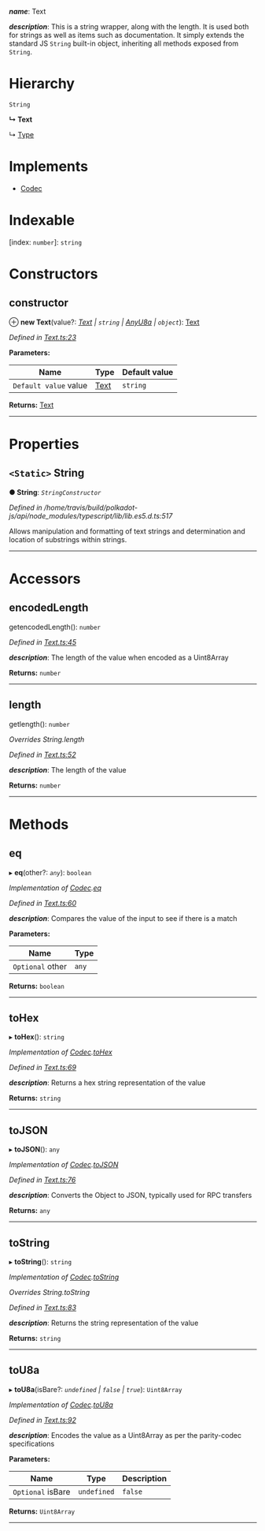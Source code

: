 

*__name__*: Text

*__description__*: This is a string wrapper, along with the length. It is used both for strings as well as items such as documentation. It simply extends the standard JS `String` built-in object, inheriting all methods exposed from `String`.

# Hierarchy

 `String`

**↳ Text**

↳  [Type](_type_.type.md)

# Implements

* [Codec](../interfaces/_types_.codec.md)

# Indexable

\[index: `number`\]:&nbsp;`string`
# Constructors

<a id="constructor"></a>

##  constructor

⊕ **new Text**(value?: *[Text](_text_.text.md) | `string` | [AnyU8a](../modules/_types_.md#anyu8a) | `object`*): [Text](_text_.text.md)

*Defined in [Text.ts:23](https://github.com/polkadot-js/api/blob/b40d7a3/packages/types/src/Text.ts#L23)*

**Parameters:**

| Name | Type | Default value |
| ------ | ------ | ------ |
| `Default value` value | [Text](_text_.text.md) | `string` | [AnyU8a](../modules/_types_.md#anyu8a) | `object` | &quot;&quot; |

**Returns:** [Text](_text_.text.md)

___

# Properties

<a id="string"></a>

## `<Static>` String

**● String**: *`StringConstructor`*

*Defined in /home/travis/build/polkadot-js/api/node_modules/typescript/lib/lib.es5.d.ts:517*

Allows manipulation and formatting of text strings and determination and location of substrings within strings.

___

# Accessors

<a id="encodedlength"></a>

##  encodedLength

getencodedLength(): `number`

*Defined in [Text.ts:45](https://github.com/polkadot-js/api/blob/b40d7a3/packages/types/src/Text.ts#L45)*

*__description__*: The length of the value when encoded as a Uint8Array

**Returns:** `number`

___
<a id="length"></a>

##  length

getlength(): `number`

*Overrides String.length*

*Defined in [Text.ts:52](https://github.com/polkadot-js/api/blob/b40d7a3/packages/types/src/Text.ts#L52)*

*__description__*: The length of the value

**Returns:** `number`

___

# Methods

<a id="eq"></a>

##  eq

▸ **eq**(other?: *`any`*): `boolean`

*Implementation of [Codec](../interfaces/_types_.codec.md).[eq](../interfaces/_types_.codec.md#eq)*

*Defined in [Text.ts:60](https://github.com/polkadot-js/api/blob/b40d7a3/packages/types/src/Text.ts#L60)*

*__description__*: Compares the value of the input to see if there is a match

**Parameters:**

| Name | Type |
| ------ | ------ |
| `Optional` other | `any` |

**Returns:** `boolean`

___
<a id="tohex"></a>

##  toHex

▸ **toHex**(): `string`

*Implementation of [Codec](../interfaces/_types_.codec.md).[toHex](../interfaces/_types_.codec.md#tohex)*

*Defined in [Text.ts:69](https://github.com/polkadot-js/api/blob/b40d7a3/packages/types/src/Text.ts#L69)*

*__description__*: Returns a hex string representation of the value

**Returns:** `string`

___
<a id="tojson"></a>

##  toJSON

▸ **toJSON**(): `any`

*Implementation of [Codec](../interfaces/_types_.codec.md).[toJSON](../interfaces/_types_.codec.md#tojson)*

*Defined in [Text.ts:76](https://github.com/polkadot-js/api/blob/b40d7a3/packages/types/src/Text.ts#L76)*

*__description__*: Converts the Object to JSON, typically used for RPC transfers

**Returns:** `any`

___
<a id="tostring"></a>

##  toString

▸ **toString**(): `string`

*Implementation of [Codec](../interfaces/_types_.codec.md).[toString](../interfaces/_types_.codec.md#tostring)*

*Overrides String.toString*

*Defined in [Text.ts:83](https://github.com/polkadot-js/api/blob/b40d7a3/packages/types/src/Text.ts#L83)*

*__description__*: Returns the string representation of the value

**Returns:** `string`

___
<a id="tou8a"></a>

##  toU8a

▸ **toU8a**(isBare?: *`undefined` | `false` | `true`*): `Uint8Array`

*Implementation of [Codec](../interfaces/_types_.codec.md).[toU8a](../interfaces/_types_.codec.md#tou8a)*

*Defined in [Text.ts:92](https://github.com/polkadot-js/api/blob/b40d7a3/packages/types/src/Text.ts#L92)*

*__description__*: Encodes the value as a Uint8Array as per the parity-codec specifications

**Parameters:**

| Name | Type | Description |
| ------ | ------ | ------ |
| `Optional` isBare | `undefined` | `false` | `true` |  true when the value has none of the type-specific prefixes (internal) |

**Returns:** `Uint8Array`

___

